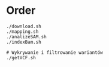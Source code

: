 Order
=====

```
./download.sh
./mapping.sh
./analizeSAM.sh
./indexBam.sh

# Wykrywanie i filtrowanie wariantów
./getVCF.sh
```
